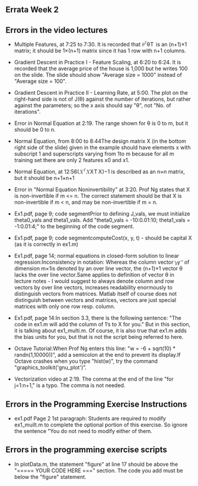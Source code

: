 <section class="rc-CourseReferencesPage"><h1 class="cds-137 css-1d8uksr cds-139" tabindex="-1">Errata Week 2 </h1><div class="rc-CDSToCMLStylesheet css-wmsacs"><div id="" class="rc-RenderableHtml rc-CML show-soft-breaks css-z95mbv" dir="auto"><div><div class="cmlToHtml-content-container" style="white-space: pre-wrap"><h1>Errors in the video lectures</h1><ul><li><p data-has-math="true">Multiple Features, at 7:25 to 7:30. It is recorded that <span aria-label="theta, start superscript, T, end superscript"><span class="katex"><span class="katex-mathml"><math xmlns="http://www.w3.org/1998/Math/MathML"><semantics><mrow><msup><mi>θ</mi><mi>T</mi></msup></mrow><annotation encoding="application/x-tex">\theta^T</annotation></semantics></math></span><span class="katex-html" aria-hidden="true"><span class="base"><span class="strut" style="height:0.8413309999999999em;vertical-align:0em;"></span><span class="mord"><span class="mord mathdefault" style="margin-right:0.02778em;">θ</span><span class="msupsub"><span class="vlist-t"><span class="vlist-r"><span class="vlist" style="height:0.8413309999999999em;"><span style="top:-3.063em;margin-right:0.05em;"><span class="pstrut" style="height:2.7em;"></span><span class="sizing reset-size6 size3 mtight"><span class="mord mathdefault mtight" style="margin-right:0.13889em;">T</span></span></span></span></span></span></span></span></span></span></span></span> is an (n+1)×1 matrix; it should be 1×(n+1) matrix since it has 1 row with n+1 columns.</p></li><li><p>Gradient Descent in Practice I - Feature Scaling, at 6:20 to 6:24. It is recorded that the average price of the house is 1,000 but he writes 100 on the slide. The slide should show "Average size = 1000" instead of "Average size = 100".</p></li><li><p>Gradient Descent in Practice II - Learning Rate, at 5:00. The plot on the right-hand side is not of J(θ) against the number of iterations, but rather against the parameters; so the x axis should say "θ", not "No. of iterations".</p></li><li><p>Error in Normal Equation at 2:19. The range shown for θ is 0 to m, but it should be 0 to n.</p></li><li><p>Normal Equation, from 8:00 to 8:44The design matrix X (in the bottom right side of the slide) given in the example should have elements x with subscript 1 and superscripts varying from 1to m because for all m training set there are only 2 features x0 and x1.</p></li><li><p data-has-math="true">Normal Equation, at 12:56(<span aria-label="X, start superscript, T, end superscript, X"><span class="katex"><span class="katex-mathml"><math xmlns="http://www.w3.org/1998/Math/MathML"><semantics><mrow><msup><mi>X</mi><mi>T</mi></msup><mi>X</mi></mrow><annotation encoding="application/x-tex">X^TX</annotation></semantics></math></span><span class="katex-html" aria-hidden="true"><span class="base"><span class="strut" style="height:0.8413309999999999em;vertical-align:0em;"></span><span class="mord"><span class="mord mathdefault" style="margin-right:0.07847em;">X</span><span class="msupsub"><span class="vlist-t"><span class="vlist-r"><span class="vlist" style="height:0.8413309999999999em;"><span style="top:-3.063em;margin-right:0.05em;"><span class="pstrut" style="height:2.7em;"></span><span class="sizing reset-size6 size3 mtight"><span class="mord mathdefault mtight" style="margin-right:0.13889em;">T</span></span></span></span></span></span></span></span><span class="mord mathdefault" style="margin-right:0.07847em;">X</span></span></span></span></span>)−1 is described as an n×n matrix, but it should be n+1×n+1</p></li><li><p>Error in "Normal Equation Noninvertibility" at 3:20. Prof Ng states that X is non-invertible if m &lt;= n. The correct statement should be that X is non-invertible if m &lt; n, and may be non-invertible if m = n.</p></li></ul><p></p><ul><li><p>Ex1.pdf, page 9; code segmentPrior to defining J_vals, we must initialize theta0_vals and theta1_vals. Add "theta0_vals = -10:0.01:10; theta1_vals = -1:0.01:4;" to the beginning of the code segment.</p></li><li><p>Ex1.pdf, page 9; code segmentcomputeCost(x, y, t) - should be capital X (as it is correctly in ex1.m)</p></li><li><p data-has-math="true">Ex1.pdf, page 14; normal equations in closed-form solution to linear regression:Inconsistency in notation: Whereas the column vector <span aria-label="y, with, vector, on top"><span class="katex"><span class="katex-mathml"><math xmlns="http://www.w3.org/1998/Math/MathML"><semantics><mrow><mover accent="true"><mi>y</mi><mo>⃗</mo></mover></mrow><annotation encoding="application/x-tex">\vec{y}</annotation></semantics></math></span><span class="katex-html" aria-hidden="true"><span class="base"><span class="strut" style="height:0.9084399999999999em;vertical-align:-0.19444em;"></span><span class="mord accent"><span class="vlist-t vlist-t2"><span class="vlist-r"><span class="vlist" style="height:0.714em;"><span style="top:-3em;"><span class="pstrut" style="height:3em;"></span><span class="mord"><span class="mord mathdefault" style="margin-right:0.03588em;">y</span></span></span><span style="top:-3em;"><span class="pstrut" style="height:3em;"></span><span class="accent-body" style="left:-0.17994em;"><span class="overlay" style="height:0.714em;width:0.471em;"><svg width="0.471em" height="0.714em" style="width:0.471em" viewBox="0 0 471 714" preserveAspectRatio="xMinYMin"><path d="M377 20c0-5.333 1.833-10 5.5-14S391 0 397 0c4.667 0 8.667 1.667 12 5
3.333 2.667 6.667 9 10 19 6.667 24.667 20.333 43.667 41 57 7.333 4.667 11
10.667 11 18 0 6-1 10-3 12s-6.667 5-14 9c-28.667 14.667-53.667 35.667-75 63
-1.333 1.333-3.167 3.5-5.5 6.5s-4 4.833-5 5.5c-1 .667-2.5 1.333-4.5 2s-4.333 1
-7 1c-4.667 0-9.167-1.833-13.5-5.5S337 184 337 178c0-12.667 15.667-32.333 47-59
H213l-171-1c-8.667-6-13-12.333-13-19 0-4.667 4.333-11.333 13-20h359
c-16-25.333-24-45-24-59z"></path></svg></span></span></span></span><span class="vlist-s">​</span></span><span class="vlist-r"><span class="vlist" style="height:0.19444em;"><span></span></span></span></span></span></span></span></span></span> of dimension m×1is denoted by an over line vector, the (n+1)×1 vector θ lacks the over line vector.Same applies to definition of vector θ in lecture notes - I would suggest to always denote column and row vectors by over line vectors, increases readability enormously to distinguish vectors from matrices. Matlab itself of course does not distinguish between vectors and matrices, vectors are just special matrices with only one row resp. column.</p></li><li><p>Ex1.pdf, page 14:In section 3.3, there is the following sentence: "The code in ex1.m will add the column of 1’s to X for you." But in this section, it is talking about ex1_multi.m. Of course, it is also true that ex1.m adds the bias units for you, but that is not the script being referred to here.</p></li><li><p>Octave Tutorial:When Prof Ng enters this line: "w = -6 + sqrt(10) * randn(1,10000))", add a semicolon at the end to prevent its display.If Octave crashes when you type "hist(w)", try the command "graphics_toolkit('gnu_plot')".</p></li><li><p>Vectorization video at 2:19. The comma at the end of the line "for j=1:n+1," is a typo. The comma is not needed.</p></li></ul><h1>Errors in the Programming Exercise Instructions</h1><ul><li><p>ex1.pdf Page 2 1st paragraph: Students are required to modify ex1_muilt.m to complete the optional portion of this exercise. So ignore the sentence "You do not need to modify either of them.</p></li></ul><h1>Errors in the programming exercise scripts</h1><ul><li><p>In plotData.m, the statement "figure" at line 17 should be above the "===== YOUR CODE HERE ===" section. The code you add must be below the "figure" statement.</p></li></ul></div></div></div></div></section>